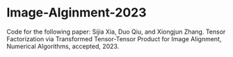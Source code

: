 # Image-Alginment-2023
Code for the following paper:
Sijia Xia, Duo Qiu, and Xiongjun Zhang. 
Tensor Factorization via Transformed Tensor-Tensor Product for Image Alignment, 
Numerical Algorithms, accepted, 2023.
